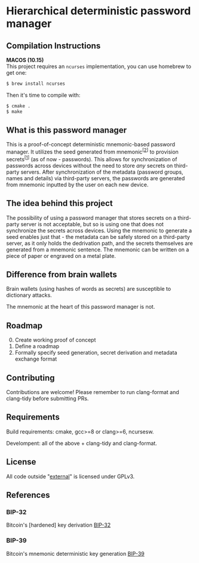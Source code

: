 # Hierarchical deterministic password manager

## Compilation Instructions

**MACOS (10.15)**  
This project requires an `ncurses` implementation, you can use homebrew to get one:
```bash
$ brew install ncurses
```
Then it's time to compile with:
```bash
$ cmake .
$ make
```
## What is this password manager

This is a proof-of-concept deterministic mnemonic-based password manager. It utilizes the seed generated from mnemonic<sup>\[[2](#BIP-39)\]</sup> to provision secrets<sup>\[[1](#BIP-32)\]</sup> (as of now - passwords). This allows for synchronization of passwords across devices without the need to store _any_ secrets on third-party servers. After synchronization of the metadata (password groups, names and details) via third-party servers, the passwords are generated from mnemonic inputted by the user on each new device.


## The idea behind this project

The possibility of using a password manager that stores secrets on a third-party server is not acceptable, but so is using one that does not synchronize the secrets across devices. Using the mnemonic to generate a seed enables just that - the metadata can be safely stored on a third-party server, as it only holds the dedrivation path, and the secrets themselves are generated from a mnemonic sentence. The mnemonic can be written on a piece of paper or engraved on a metal plate.


## Difference from brain wallets

Brain wallets (using hashes of words as secrets) are susceptible to dictionary attacks.

The mnemonic at the heart of this password manager is not.


## Roadmap

0. Create working proof of concept
1. Define a roadmap
2. Formally specify seed generation, secret derivation and metadata exchange format


## Contributing

Contributions are welcome! Please remember to run clang-format and clang-tidy before submitting PRs.


## Requirements

Build requirements: cmake, gcc>=8 or clang>=6, ncursesw.

Develompent: all of the above + clang-tidy and clang-format.


## License

All code outside "[external](external)" is licensed under GPLv3.

## References

### BIP-32
Bitcoin's [hardened] key derivation [BIP-32](https://github.com/bitcoin/bips/blob/master/bip-0032.mediawiki)

### BIP-39
Bitcoin's mnemonic deterministic key generation [BIP-39](https://github.com/bitcoin/bips/blob/master/bip-0039.mediawiki)
